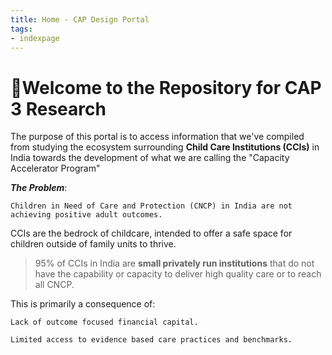 ```yaml
---
title: Home - CAP Design Portal
tags:
- indexpage
---
```


# 🌳Welcome to the Repository for CAP 3 Research

The purpose of this portal is to access information that we've compiled from studying the ecosystem surrounding **Child Care Institutions (CCIs)** in India towards the development of what we are calling the "Capacity Accelerator Program"

***The Problem***: 

```co
Children in Need of Care and Protection (CNCP) in India are not achieving positive adult outcomes.
```

CCIs are the bedrock of childcare, intended to offer a safe space for children outside of family units to thrive. 

 >95% of CCIs in India are **small privately run institutions** that do not have the capability or capacity to deliver high quality care or to reach all CNCP.

This is primarily a consequence of:
 
```co
Lack of outcome focused financial capital.
```

```co 
Limited access to evidence based care practices and benchmarks. 
```
